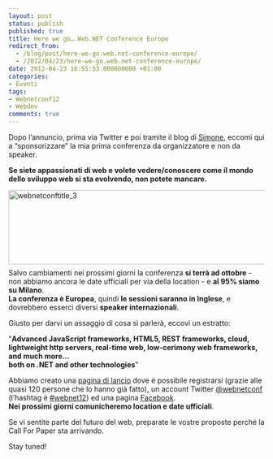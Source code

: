 ```yaml
---
layout: post
status: publish
published: true
title: Here we go….Web.NET Conference Europe
redirect_from: 
  - /blog/post/here-we-go.web.net-conference-europe/
  - /2012/04/23/here-we-go.web.net-conference-europe/
date: 2012-04-23 16:55:53.000000000 +01:00
categories:
- Eventi
tags:
- Webnetconf12
- Webdev
comments: true
---
```

<p>
	Dopo l&rsquo;annuncio, prima via Twitter e poi tramite il blog di <a href="http://codeclimber.net.nz/" rel="nofollow" target="_blank" title="Simone Chiaretta's blog">Simone</a>, eccomi qui a &ldquo;sponsorizzare&rdquo; la mia prima conferenza da organizzatore e non da speaker.</p>
<p>
	<strong>Se siete appassionati di web e volete vedere/conoscere come il mondo dello sviluppo web si sta evolvendo, non potete mancare.</strong></p>
<p>
	<a href="http://tostring.it/UserFiles/imperugo/webnetconftitle_3_2.jpg"><img alt="webnetconftitle_3" border="0" height="146" src="http://tostring.it/UserFiles/imperugo/webnetconftitle_3_thumb.jpg" style="border-top: 0px; border-right: 0px; background-image: none; border-bottom: 0px; padding-top: 0px; padding-left: 0px; margin: 0px 0px 8px; border-left: 0px; display: inline; padding-right: 0px" title="webnetconftitle_3" width="640" /></a> <br />
	Salvo cambiamenti nei prossimi giorni la conferenza <strong>si terr&agrave; ad ottobre</strong> - non abbiamo ancora le date ufficiali per via della location - e <strong>al 95% siamo su Milano</strong>. <br />
	<strong>La conferenza &egrave; Europea</strong>, quindi <strong>le sessioni saranno in Inglese</strong>, e dovrebbero esserci diversi <strong>speaker internazionali</strong>.</p>
<p>
	Giusto per darvi un assaggio di cosa si parler&agrave;, eccovi un estratto:</p>
<p>
	&ldquo;<strong>Advanced JavaScript frameworks, HTML5, REST frameworks, cloud, lightweight http servers, real-time web, low-cerimony web frameworks, and much more... <br />
	both on .NET and other technologies</strong>&rdquo;</p>
<p>
	Abbiamo creato una <a href="http://webnetconf.eu" target="_blank">pagina di lancio</a> dove &egrave; possibile registrarsi (grazie alle quasi 120 persone che lo hanno gi&agrave; fatto), un account Twitter <a href="https://twitter.com/#!/webnetconf">@webnetconf</a> (l&rsquo;hashtag &egrave; <a href="https://twitter.com/#!/search/%23webnet12">#webnet12</a>) ed una pagina <a href="https://www.facebook.com/WebnetConf" rel="nofollow" target="_blank" title="Web.NET Conference Europe">Facebook</a>. <br />
	<strong>Nei prossimi giorni comunicheremo location e date ufficiali</strong>.</p>
<p>
	Se vi sentite parte del futuro del web, preparate le vostre proposte perch&eacute; la Call For Paper sta arrivando.</p>
<p>
	Stay tuned!</p>
